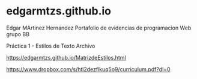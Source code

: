 # edgarmtzs.github.io
Edgar MArtinez Hernandez
Portafolio de evidencias de programacion Web grupo BB

Práctica 1 - Estilos de Texto Archivo

 https://edgarmtzs.github.io/MatrizdeEstilos.html
 
 https://www.dropbox.com/s/htl2dezflkuq5o9/curriculum.pdf?dl=0
 
 
